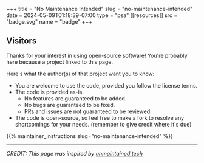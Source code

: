 +++
title = "No Maintenance Intended"
slug = "no-maintenance-intended"
date = 2024-05-09T01:18:39-07:00
type = "psa"
[[resources]]
  src = "badge.svg"
  name = "badge"
+++

## Visitors

Thanks for your interest in using open-source software! You're probably here
because a project linked to this page.

Here's what the author(s) of that project want you to know:
 - You are welcome to use the code, provided you follow the license terms.
 - The code is provided as-is.
    - No features are guaranteed to be added.
    - No bugs are guaranteed to be fixed.
    - PRs and issues are not guaranteed to be reviewed.
 - The code is open-source, so feel free to make a fork to resolve any
   shortcomings for your needs. (remember to give credit where it's due)

{{% maintainer_instructions slug="no-maintenance-intended" %}}

---

*CREDIT: This page was inspired by [unmaintained.tech](https://unmaintained.tech)*